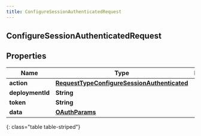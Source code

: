 ```yaml
---
title: ConfigureSessionAuthenticatedRequest
---
```

## ConfigureSessionAuthenticatedRequest


## Properties

| Name | Type | Description | Notes |
| ------------ | ------------- | ------------- | ------------- |
| **action** | <!----><!---->[**RequestTypeConfigureSessionAuthenticated**](RequestTypeConfigureSessionAuthenticated.html)<!----> |  |  |
| **deploymentId** | <!----><!---->**String**<!----> |  |  |
| **token** | <!----><!---->**String**<!----> |  |  |
| **data** | <!----><!---->[**OAuthParams**](OAuthParams.html)<!----> |  |  |
{: class="table table-striped"}



